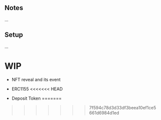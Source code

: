 

## Notes

...

## Setup

...

# WIP

* NFT reveal and its event

* ERC1155
<<<<<<< HEAD

* Deposit Token
=======
>>>>>>> 7f594c78d3d33df3beea10ef1ce5661d6984d1ed
